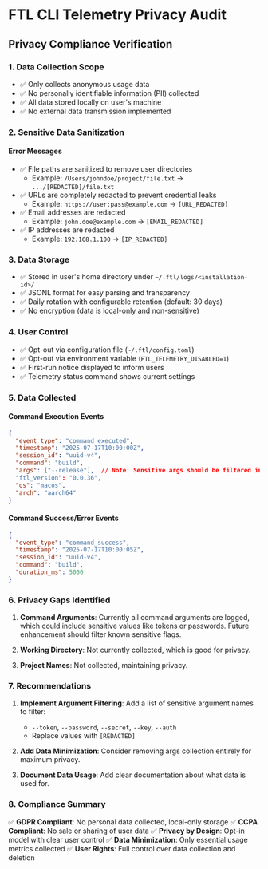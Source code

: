 # FTL CLI Telemetry Privacy Audit

## Privacy Compliance Verification

### 1. Data Collection Scope
- ✅ Only collects anonymous usage data
- ✅ No personally identifiable information (PII) collected
- ✅ All data stored locally on user's machine
- ✅ No external data transmission implemented

### 2. Sensitive Data Sanitization

#### Error Messages
- ✅ File paths are sanitized to remove user directories
  - Example: `/Users/johndoe/project/file.txt` → `.../[REDACTED]/file.txt`
- ✅ URLs are completely redacted to prevent credential leaks
  - Example: `https://user:pass@example.com` → `[URL_REDACTED]`
- ✅ Email addresses are redacted
  - Example: `john.doe@example.com` → `[EMAIL_REDACTED]`
- ✅ IP addresses are redacted
  - Example: `192.168.1.100` → `[IP_REDACTED]`

### 3. Data Storage
- ✅ Stored in user's home directory under `~/.ftl/logs/<installation-id>/`
- ✅ JSONL format for easy parsing and transparency
- ✅ Daily rotation with configurable retention (default: 30 days)
- ✅ No encryption (data is local-only and non-sensitive)

### 4. User Control
- ✅ Opt-out via configuration file (`~/.ftl/config.toml`)
- ✅ Opt-out via environment variable (`FTL_TELEMETRY_DISABLED=1`)
- ✅ First-run notice displayed to inform users
- ✅ Telemetry status command shows current settings

### 5. Data Collected

#### Command Execution Events
```json
{
  "event_type": "command_executed",
  "timestamp": "2025-07-17T10:00:00Z",
  "session_id": "uuid-v4",
  "command": "build",
  "args": ["--release"],  // Note: Sensitive args should be filtered in future
  "ftl_version": "0.0.36",
  "os": "macos",
  "arch": "aarch64"
}
```

#### Command Success/Error Events
```json
{
  "event_type": "command_success",
  "timestamp": "2025-07-17T10:00:05Z", 
  "session_id": "uuid-v4",
  "command": "build",
  "duration_ms": 5000
}
```

### 6. Privacy Gaps Identified

1. **Command Arguments**: Currently all command arguments are logged, which could include sensitive values like tokens or passwords. Future enhancement should filter known sensitive flags.

2. **Working Directory**: Not currently collected, which is good for privacy.

3. **Project Names**: Not collected, maintaining privacy.

### 7. Recommendations

1. **Implement Argument Filtering**: Add a list of sensitive argument names to filter:
   - `--token`, `--password`, `--secret`, `--key`, `--auth`
   - Replace values with `[REDACTED]`

2. **Add Data Minimization**: Consider removing args collection entirely for maximum privacy.

3. **Document Data Usage**: Add clear documentation about what data is used for.

### 8. Compliance Summary

✅ **GDPR Compliant**: No personal data collected, local-only storage
✅ **CCPA Compliant**: No sale or sharing of user data
✅ **Privacy by Design**: Opt-in model with clear user control
✅ **Data Minimization**: Only essential usage metrics collected
✅ **User Rights**: Full control over data collection and deletion